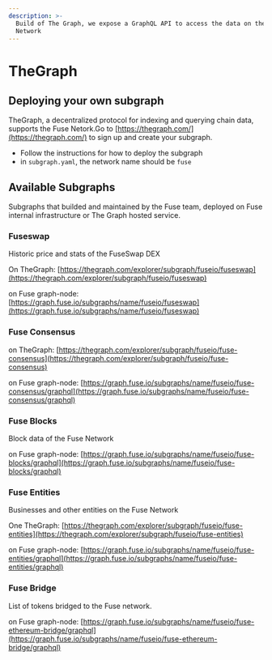 ```yaml
---
description: >-
  Build of The Graph, we expose a GraphQL API to access the data on the Fuse
  Network
---
```


# TheGraph

## Deploying your own subgraph

TheGraph, a decentralized protocol for indexing and querying chain data, supports the Fuse Netork.Go to [https://thegraph.com/](https://thegraph.com/) to sign up and create your subgraph.

* Follow the instructions for how to deploy the subgraph
* in `subgraph.yaml`, the network name should be `fuse`

## Available Subgraphs

Subgraphs that builded and maintained by the Fuse team, deployed on Fuse internal infrastructure or The Graph hosted service.

### Fuseswap

Historic price and stats of the FuseSwap DEX

On TheGraph: [https://thegraph.com/explorer/subgraph/fuseio/fuseswap](https://thegraph.com/explorer/subgraph/fuseio/fuseswap)

on Fuse graph-node:  [https://graph.fuse.io/subgraphs/name/fuseio/fuseswap](https://graph.fuse.io/subgraphs/name/fuseio/fuseswap)

### Fuse Consensus

on TheGraph: [https://thegraph.com/explorer/subgraph/fuseio/fuse-consensus](https://thegraph.com/explorer/subgraph/fuseio/fuse-consensus)

on Fuse graph-node: [https://graph.fuse.io/subgraphs/name/fuseio/fuse-consensus/graphql](https://graph.fuse.io/subgraphs/name/fuseio/fuse-consensus/graphql)

### Fuse Blocks

Block data of the Fuse Network

on Fuse graph-node: [https://graph.fuse.io/subgraphs/name/fuseio/fuse-blocks/graphql](https://graph.fuse.io/subgraphs/name/fuseio/fuse-blocks/graphql)

### Fuse Entities

Businesses and other entities on the Fuse Network

One TheGraph: [https://thegraph.com/explorer/subgraph/fuseio/fuse-entities](https://thegraph.com/explorer/subgraph/fuseio/fuse-entities)

on Fuse graph-node:  [https://graph.fuse.io/subgraphs/name/fuseio/fuse-entities/graphql](https://graph.fuse.io/subgraphs/name/fuseio/fuse-entities/graphql)

### Fuse Bridge

List of tokens bridged to the Fuse network.

on Fuse graph-node: [https://graph.fuse.io/subgraphs/name/fuseio/fuse-ethereum-bridge/graphql](https://graph.fuse.io/subgraphs/name/fuseio/fuse-ethereum-bridge/graphql)

